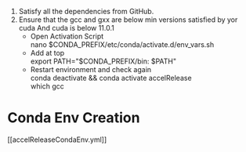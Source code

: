 1. Satisfy all the dependencies from GitHub.
2. Ensure that the gcc and gxx are below min versions satisfied by yor cuda And cuda is below 11.0.1
	- Open Activation Script  
	  nano $CONDA_PREFIX/etc/conda/activate.d/env_vars.sh
	- Add at top  
	  export PATH="$CONDA_PREFIX/bin: $PATH"
	- Restart environment and check again  
	  conda deactivate && conda activate accelRelease  
	  which gcc  


# Conda Env Creation
[[accelReleaseCondaEnv.yml]]
